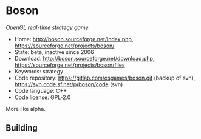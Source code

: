 # Boson

_OpenGL real-time strategy game._

- Home: http://boson.sourceforge.net/index.php, https://sourceforge.net/projects/boson/
- State: beta, inactive since 2006
- Download: http://boson.sourceforge.net/download.php, https://sourceforge.net/projects/boson/files
- Keywords: strategy
- Code repository: https://gitlab.com/osgames/boson.git (backup of svn), https://svn.code.sf.net/p/boson/code (svn)
- Code language: C++
- Code license: GPL-2.0

More like alpha.

## Building


